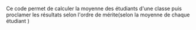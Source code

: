 Ce code permet de calculer la moyenne des étudiants d'une classe puis proclamer les résultats selon l'ordre de mérite(selon la moyenne de chaque étudiant )
